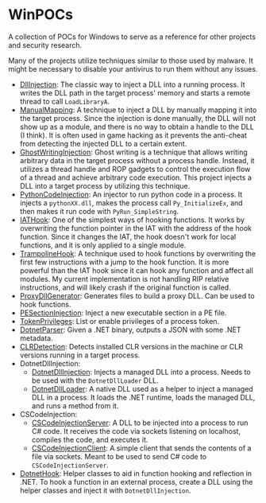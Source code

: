 # WinPOCs

A collection of POCs for Windows to serve as a reference for other projects and security research.

Many of the projects utilize techniques similar to those used by malware. It might be necessary to disable your antivirus to run them without any issues.

- [DllInjection](DllInjection): The classic way to inject a DLL into a running process. It writes the DLL path in the target process' memory and starts a remote thread to call `LoadLibraryA`.
- [ManualMapping](ManualMapping): A technique to inject a DLL by manually mapping it into the target process. Since the injection is done manually, the DLL will not show up as a module, and there is no way to obtain a handle to the DLL (I think). It is often used in game hacking as it prevents the anti-cheat from detecting the injected DLL to a certain extent.
- [GhostWritingInjection](GhostWritingInjection): Ghost writing is a technique that allows writing arbitrary data in the target process without a process handle. Instead, it utilizes a thread handle and ROP gadgets to control the execution flow of a thread and achieve arbitrary code execution. This project injects a DLL into a target process by utilizing this technique.
- [PythonCodeInjection](PythonCodeInjection): An injector to run python code in a process. It injects a `pythonXX.dll`, makes the process call `Py_InitializeEx`, and then makes it run code with `PyRun_SimpleString`.
- [IATHook](IATHook): One of the simplest ways of hooking functions. It works by overwriting the function pointer in the IAT with the address of the hook function. Since it changes the IAT, the hook doesn't work for local functions, and it is only applied to a single module.
- [TrampolineHook](TrampolineHook): A technique used to hook functions by overwriting the first few instructions with a jump to the hook function. It is more powerful than the IAT hook since it can hook any function and affect all modules. My current implementation is not handling RIP relative instructions, and will likely crash if the original function is called.
- [ProxyDllGenerator](ProxyDllGenerator): Generates files to build a proxy DLL. Can be used to hook functions.
- [PESectionInjection](PESectionInjection): Inject a new executable section in a PE file.
- [TokenPrivileges](TokenPrivileges): List or enable privileges of a process token.
- [DotnetParser](DotnetParser): Given a .NET binary, outputs a JSON with some .NET metadata.
- [CLRDetection](CLRDetection): Detects installed CLR versions in the machine or CLR versions running in a target process.
- DotnetDllInjection:
	- [DotnetDllInjection](DotnetDllInjection/DotnetDllInjection): Injects a managed DLL into a process. Needs to be used with the `DotnetDllLoader` DLL.
	- [DotnetDllLoader](DotnetDllInjection/DotnetDllLoader): A native DLL used as a helper to inject a managed DLL in a process. It loads the .NET runtime, loads the managed DLL, and runs a method from it.
- CSCodeInjection:
	- [CSCodeInjectionServer](CSCodeInjection/CSCodeInjectionServer): A DLL to be injected into a process to run C# code. It receives the code via sockets listening on localhost, compiles the code, and executes it.
	- [CSCodeInjectionClient](CSCodeInjection/CSCodeInjectionClient): A simple client that sends the contents of a file via sockets. Meant to be used to send C# code to `CSCodeInjectionServer`.
- [DotnetHook](DotnetHook): Helper classes to aid in function hooking and reflection in .NET. To hook a function in an external process, create a DLL using the helper classes and inject it with `DotnetDllInjection`.
